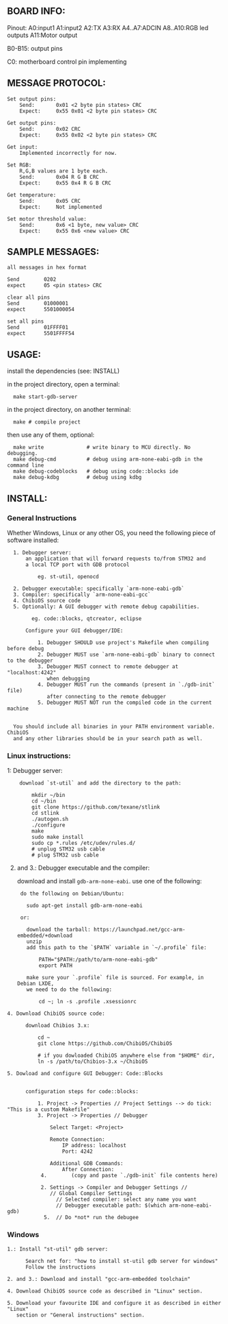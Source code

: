 BOARD INFO:
------
  Pinout:
  A0:input1
  A1:input2
  A2:TX
  A3:RX
  A4..A7:ADCIN
  A8..A10:RGB led outputs
  A11:Motor output
  
  B0-B15: output pins
  
  C0: motherboard control pin
	implementing

MESSAGE PROTOCOL:
------
	Set output pins:
		Send: 		0x01 <2 byte pin states> CRC
		Expect: 	0x55 0x01 <2 byte pin states> CRC
	
	Get output pins:
		Send: 		0x02 CRC
		Expect: 	0x55 0x02 <2 byte pin states> CRC
	
	Get input:
		Implemented incorrectly for now.
	
	Set RGB:
		R,G,B values are 1 byte each.
		Send:		0x04 R G B CRC
		Expect:		0x55 0x4 R G B CRC
	
	Get temperature:
		Send:		0x05 CRC
		Expect:		Not implemented
		
	Set motor threshold value:
		Send:		0x6 <1 byte, new value> CRC
		Expect:		0x55 0x6 <new value> CRC


SAMPLE MESSAGES:
------
	all messages in hex format
	
	Send 		0202
	expect 		05 <pin states> CRC
	
	clear all pins
	Send 		01000001
	expect		5501000054
	
	set all pins
	Send 		01FFFF01
	expect		5501FFFF54
	
	

USAGE:
------

  install the dependencies (see: INSTALL)

  in the project directory, open a terminal:

      make start-gdb-server


  in the project directory, on another terminal:

      make # compile project

  then use any of them, optional:

      make write              # write binary to MCU directly. No debugging.
      make debug-cmd          # debug using arm-none-eabi-gdb in the command line
      make debug-codeblocks   # debug using code::blocks ide
      make debug-kdbg         # debug using kdbg


INSTALL:
--------

### General Instructions

  Whether Windows, Linux or any other OS, you need the following piece of
  software installed:

      1. Debugger server:
          an application that will forward requests to/from STM32 and
          a local TCP port with GDB protocol

              eg. st-util, openocd

      2. Debugger executable: specifically `arm-none-eabi-gdb`
      3. Compiler: specifically `arm-none-eabi-gcc`
      4. ChibiOS source code
      5. Optionally: A GUI debugger with remote debug capabilities.

            eg. code::blocks, qtcreator, eclipse

          Configure your GUI debugger/IDE:

              1. Debugger SHOULD use project's Makefile when compiling before debug
              2. Debugger MUST use `arm-none-eabi-gdb` binary to connect to the debugger
              3. Debugger MUST connect to remote debugger at "localhost:4242"
                 when debugging
              4. Debugger MUST run the commands (present in `./gdb-init` file)
                 after connecting to the remote debugger
              5. Debugger MUST NOT run the compiled code in the current machine


      You should include all binaries in your PATH environment variable. ChibiOS
      and any other libraries should be in your search path as well.

### Linux instructions:

  1: Debugger server:

        download `st-util` and add the directory to the path:

            mkdir ~/bin
            cd ~/bin
            git clone https://github.com/texane/stlink
            cd stlink
            ./autogen.sh
            ./configure
            make
            sudo make install
            sudo cp *.rules /etc/udev/rules.d/
            # unplug STM32 usb cable
            # plug STM32 usb cable  

  2. and 3.:  Debugger executable and the compiler:

      download and install `gdb-arm-none-eabi`. use one of the following:


          do the following on Debian/Ubuntu:

            sudo apt-get install gdb-arm-none-eabi

          or:

            download the tarball: https://launchpad.net/gcc-arm-embedded/+download
            unzip
            add this path to the `$PATH` variable in `~/.profile` file:

                PATH="$PATH:/path/to/arm-none-eabi-gdb"
                export PATH

            make sure your `.profile` file is sourced. For example, in Debian LXDE,
            we need to do the following:

                cd ~; ln -s .profile .xsessionrc


    4. Download ChibiOS source code:

          download Chibios 3.x:

              cd ~
              git clone https://github.com/ChibiOS/ChibiOS

              # if you dowloaded ChibiOS anywhere else from "$HOME" dir,
              ln -s /path/to/Chibios-3.x ~/ChibiOS

    5. Dowload and configure GUI Debugger: Code::Blocks


          configuration steps for code::blocks:

              1. Project -> Properties // Project Settings --> do tick: "This is a custom Makefile"
              3. Project -> Properties // Debugger

                  Select Target: <Project>

                  Remote Connection:
                      IP address: localhost
                      Port: 4242

                  Additional GDB Commands:
                      After Connection:
               4.        (copy and paste `./gdb-init` file contents here)

               2. Settings -> Compiler and Debugger Settings //
                  // Global Compiler Settings
                    // Selected compiler: select any name you want
                    // Debugger executable path: $(which arm-none-eabi-gdb)
                5.  // Do *not* run the debugee

### Windows

    1.: Install "st-util" gdb server:

          Search net for: "how to install st-util gdb server for windows"
          Follow the instructions

    2. and 3.: Download and install "gcc-arm-embedded toolchain"

    4. Download ChibiOS source code as described in "Linux" section.

    5. Download your favourite IDE and configure it as described in either "Linux"
       section or "General instructions" section.

       
